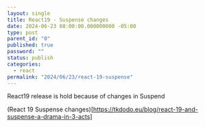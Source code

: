 ```yaml
---
layout: single
title: React19 - Suspense changes
date: 2024-06-23 08:00:00.000000000 -05:00
type: post
parent_id: "0"
published: true
password: ""
status: publish
categories:
  - react
permalink: "2024/06/23/react-19-suspense"
---
```


React19 release is hold because of changes in Suspend

(React 19 Suspense changes)[https://tkdodo.eu/blog/react-19-and-suspense-a-drama-in-3-acts]
